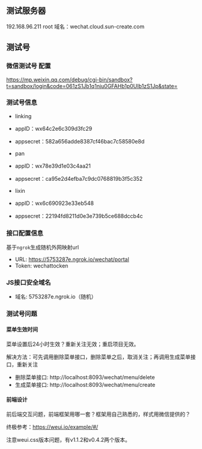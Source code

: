 ## 测试服务器

192.168.96.211 root
域名：wechat.cloud.sun-create.com 

## 测试号  

### 微信测试号 配置

https://mp.weixin.qq.com/debug/cgi-bin/sandbox?t=sandbox/login&code=061zS1Jb1q1nju0GFAHb1p0UIb1zS1Jp&state=

### 测试号信息
- linking
- appID：wx64c2e6c309d3fc29
- appsecret：582a656adde8387cf46bac7c58580e8d

- pan
- appID：wx78e39d1e03c4aa21
- appsecret：ca95e2d4efba7c9dc0768819b3f5c352

- lixin
- appID：wx6c690923e33eb548
- appsecret：22194fd8211d0e3e739b5ce688dccb4c

### 接口配置信息

基于`ngrok`生成随机外网映射url
- URL: https://5753287e.ngrok.io/wechat/portal
- Token: wechattocken


### JS接口安全域名

- 域名: 5753287e.ngrok.io（随机）

### 测试号问题

#### 菜单生效时间 

菜单设置后24小时生效？重新关注无效；重启项目无效。

解决方法：可先调用删除菜单接口，删除菜单之后，取消关注；再调用生成菜单接口，重新关注

- 删除菜单接口: http://localhost:8093/wechat/menu/delete
- 生成菜单接口: http://localhost:8093/wechat/menu/create

#### 前端设计

前后端交互问题，前端框架用哪一套？框架用自己熟悉的，样式用微信提供的？

终极参考：https://weui.io/example/#/

注意weui.css版本问题，有v1.1.2和v0.4.2两个版本。

